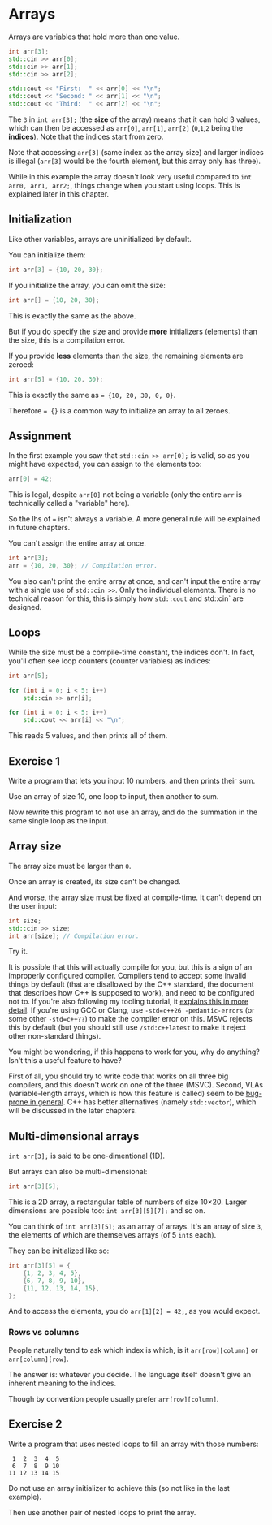 # Arrays

Arrays are variables that hold more than one value.

```cpp
int arr[3];
std::cin >> arr[0];
std::cin >> arr[1];
std::cin >> arr[2];

std::cout << "First:  " << arr[0] << "\n";
std::cout << "Second: " << arr[1] << "\n";
std::cout << "Third:  " << arr[2] << "\n";
```

The `3` in `int arr[3];` (the **size** of the array) means that it can hold 3 values, which can then be accessed as `arr[0]`, `arr[1]`, `arr[2]` (`0`,`1`,`2` being the **indices**). Note that the indices start from zero.

Note that accessing `arr[3]` (same index as the array size) and larger indices is illegal (`arr[3]` would be the fourth element, but this array only has three).

While in this example the array doesn't look very useful compared to `int arr0, arr1, arr2;`, things change when you start using loops. This is explained later in this chapter.

## Initialization

Like other variables, arrays are uninitialized by default.

You can initialize them:
```cpp
int arr[3] = {10, 20, 30};
```
If you initialize the array, you can omit the size:
```cpp
int arr[] = {10, 20, 30};
```
This is exactly the same as the above.

But if you do specify the size and provide **more** initializers (elements) than the size, this is a compilation error.

If you provide **less** elements than the size, the remaining elements are zeroed:
```cpp
int arr[5] = {10, 20, 30};
```
This is exactly the same as `= {10, 20, 30, 0, 0}`.

Therefore `= {}` is a common way to initialize an array to all zeroes.

## Assignment

In the first example you saw that `std::cin >> arr[0];` is valid, so as you might have expected, you can assign to the elements too:

```cpp
arr[0] = 42;
```
This is legal, despite `arr[0]` not being a variable (only the entire `arr` is technically called a "variable" here).

So the lhs of `=` isn't always a variable. A more general rule will be explained in future chapters.

You can't assign the entire array at once.
```cpp
int arr[3];
arr = {10, 20, 30}; // Compilation error.
```
You also can't print the entire array at once, and can't input the entire array with a single use of `std::cin >>`. Only the individual elements. There is no technical reason for this, this is simply how `std::cout` and std::cin` are designed.

## Loops

While the size must be a compile-time constant, the indices don't. In fact, you'll often see loop counters (counter variables) as indices:

```cpp
int arr[5];

for (int i = 0; i < 5; i++)
    std::cin >> arr[i];

for (int i = 0; i < 5; i++)
    std::cout << arr[i] << "\n";
```
This reads 5 values, and then prints all of them.

## Exercise 1

Write a program that lets you input 10 numbers, and then prints their sum.

Use an array of size 10, one loop to input, then another to sum.

Now rewrite this program to not use an array, and do the summation in the same single loop as the input.

## Array size

The array size must be larger than `0`.

Once an array is created, its size can't be changed.

And worse, the array size must be fixed at compile-time. It can't depend on the user input:
```cpp
int size;
std::cin >> size;
int arr[size]; // Compilation error.
```
Try it.

It is possible that this will actually compile for you, but this is a sign of an improperly configured compiler. Compilers tend to accept some invalid things by default (that are disallowed by the C++ standard, the document that describes how C++ is supposed to work), and need to be configured not to. If you're also following my tooling tutorial, it [explains this in more detail](/tooling/articles/recommended_compiler_flags.md). If you're using GCC or Clang, use `-std=c++26 -pedantic-errors` (or some other `-std=c++??`) to make the compiler error on this. MSVC rejects this by default (but you should still use `/std:c++latest` to make it reject other non-standard things).

You might be wondering, if this happens to work for you, why do anything? Isn't this a useful feature to have?

First of all, you should try to write code that works on all three big compilers, and this doesn't work on one of the three (MSVC). Second, VLAs (variable-length arrays, which is how this feature is called) seem to be [bug-prone in general](https://stackoverflow.com/q/12407754/2752075). C++ has better alternatives (namely `std::vector`), which will be discussed in the later chapters.

## Multi-dimensional arrays

`int arr[3];` is said to be one-dimentional (1D).

But arrays can also be multi-dimensional:
```cpp
int arr[3][5];
```
This is a 2D array, a rectangular table of numbers of size 10×20. Larger dimensions are possible too: `int arr[3][5][7];` and so on.

You can think of `int arr[3][5];` as an array of arrays. It's an array of size `3`, the elements of which are themselves arrays (of 5 `int`s each).

They can be initialized like so:
```cpp
int arr[3][5] = {
    {1, 2, 3, 4, 5},
    {6, 7, 8, 9, 10},
    {11, 12, 13, 14, 15},
};
```

And to access the elements, you do `arr[1][2] = 42;`, as you would expect.

### Rows vs columns

People naturally tend to ask which index is which, is it `arr[row][column]` or `arr[column][row]`.

The answer is: whatever you decide. The language itself doesn't give an inherent meaning to the indices.

Though by convention people usually prefer `arr[row][column]`.

## Exercise 2

Write a program that uses nested loops to fill an array with those numbers:

```
 1  2  3  4  5
 6  7  8  9 10
11 12 13 14 15
```
Do not use an array initializer to achieve this (so not like in the last example).

Then use another pair of nested loops to print the array.
